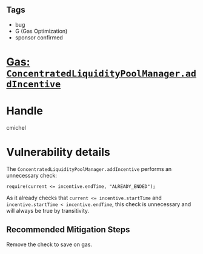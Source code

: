 ## Tags

- bug
- G (Gas Optimization)
- sponsor confirmed

# [Gas: `ConcentratedLiquidityPoolManager.addIncentive` ](https://github.com/code-423n4/2021-09-sushitrident-2-findings/issues/49) 

# Handle

cmichel


# Vulnerability details

The `ConcentratedLiquidityPoolManager.addIncentive` performs an unnecessary check:

```solidity
require(current <= incentive.endTime, "ALREADY_ENDED");
```

As it already checks that `current <= incentive.startTime` and `incentive.startTime < incentive.endTime`, this check is unnecessary and will always be true by transitivity.

## Recommended Mitigation Steps
Remove the check to save on gas.

